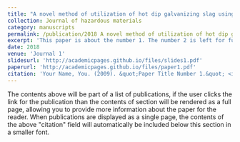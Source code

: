 ```yaml
---
title: "A novel method of utilization of hot dip galvanizing slag using the heat waste from itself for protection from radiation"
collection: Journal of hazardous materials
category: manuscripts
permalink: /publication/2018 A novel method of utilization of hot dip galvanizing slag using the heat waste from itself for protection from radiation
excerpt: 'This paper is about the number 1. The number 2 is left for future work.'
date: 2018
venue: 'Journal 1'
slidesurl: 'http://academicpages.github.io/files/slides1.pdf'
paperurl: 'http://academicpages.github.io/files/paper1.pdf'
citation: 'Your Name, You. (2009). &quot;Paper Title Number 1.&quot; <i>Journal 1</i>. 1(1).'
---
```


The contents above will be part of a list of publications, if the user clicks the link for the publication than the contents of section will be rendered as a full page, allowing you to provide more information about the paper for the reader. When publications are displayed as a single page, the contents of the above "citation" field will automatically be included below this section in a smaller font.
 
